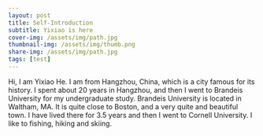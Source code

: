 ```yaml
---
layout: post
title: Self-Introduction
subtitle: Yixiao is here
cover-img: /assets/img/path.jpg
thumbnail-img: /assets/img/thumb.png
share-img: /assets/img/path.jpg
tags: [test]
---
```


Hi, I am Yixiao He. I am from Hangzhou, China, which is a city famous for its history. I spent about 20 years in Hangzhou, and then I went to Brandeis University for my undergraduate study. Brandeis University is located in Waltham, MA. It is quite close to Boston, and a very quite and beautiful town. I have lived there for 3.5 years and then I went to Cornell University. 
I like to fishing, hiking and skiing. 
